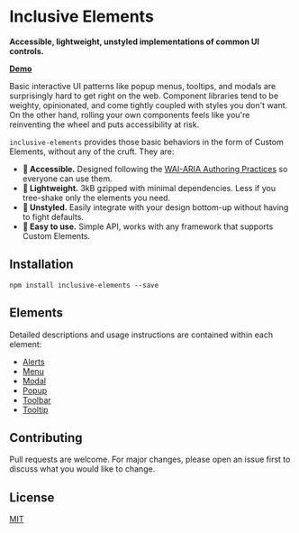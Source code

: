# Inclusive Elements

**Accessible, lightweight, unstyled implementations of common UI controls.**

[**Demo**](https://tobyzerner.github.io/inclusive-elements/demo/index.html)

Basic interactive UI patterns like popup menus, tooltips, and modals are surprisingly hard to get right on the web. Component libraries tend to be weighty, opinionated, and come tightly coupled with styles you don't want. On the other hand, rolling your own components feels like you're reinventing the wheel and puts accessibility at risk.

`inclusive-elements` provides those basic behaviors in the form of Custom Elements, without any of the cruft. They are:

-   **🦮 Accessible.** Designed following the [WAI-ARIA Authoring Practices](https://w3c.github.io/aria-practices) so everyone can use them.
-   **🌳 Lightweight.** 3kB gzipped with minimal dependencies. Less if you tree-shake only the elements you need.
-   **🎨 Unstyled.** Easily integrate with your design bottom-up without having to fight defaults.
-   **🚀 Easy to use.** Simple API, works with any framework that supports Custom Elements.

## Installation

```
npm install inclusive-elements --save
```

## Elements

Detailed descriptions and usage instructions are contained within each element:

-   [Alerts](src/alerts)
-   [Menu](src/menu)
-   [Modal](src/modal)
-   [Popup](src/popup)
-   [Toolbar](src/toolbar)
-   [Tooltip](src/tooltip)

## Contributing

Pull requests are welcome. For major changes, please open an issue first to discuss what you would like to change.

## License

[MIT](LICENSE)
